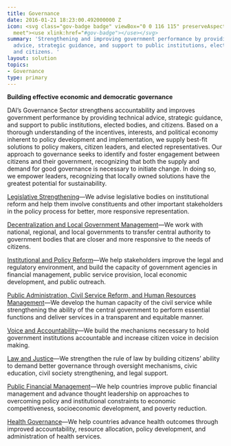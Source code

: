 ```yaml
---
title: Governance
date: 2016-01-21 18:23:00.492000000 Z
icon: <svg class="gov-badge badge" viewBox="0 0 116 115" preserveAspectRatio="xMinYMax
  meet"><use xlink:href="#gov-badge"></use></svg>
summary: 'Strengthening and improving government performance by providing technical
  advice, strategic guidance, and support to public institutions, elected bodies,
  and citizens. '
layout: solution
topics:
- Governance
type: primary
---
```


**Building effective economic and democratic governance**

DAI’s Governance Sector strengthens accountability and improves government performance by providing technical advice, strategic guidance, and support to public institutions, elected bodies, and citizens. Based on a thorough understanding of the incentives, interests, and political economy inherent to policy development and implementation, we supply best-fit solutions to policy makers, citizen leaders, and elected representatives. Our approach to governance seeks to identify and foster engagement between citizens and their government, recognizing that both the supply and demand for good governance is necessary to initiate change. In doing so, we empower leaders, recognizing that locally owned solutions have the greatest potential for sustainability.

[Legislative Strengthening](/our-work/solutions/legislative-strengthening/)—We advise legislative bodies on institutional reform and help them involve constituents and other important stakeholders in the policy process for better, more responsive representation.

[Decentralization and Local Government Management](/our-work/solutions/decentralization-and-local-government/)—We work with national, regional, and local governments to transfer central authority to government bodies that are closer and more responsive to the needs of citizens.

[Institutional and Policy Reform](/our-work/solutions/institional-and-policy-reform/)—We help stakeholders improve the legal and regulatory environment, and build the capacity of government agencies in financial management, public service provision, local economic development, and public outreach.

[Public Administration, Civil Service Reform, and Human Resources Management](/our-work/solutions/public-administration-civil-service-reform-and-human-resources/)—We develop the human capacity of the civil service while strengthening the ability of the central government to perform essential functions and deliver services in a transparent and equitable manner.

[Voice and Accountability](/our-work/solutions/voice-and-accountability/)—We build the mechanisms necessary to hold government institutions accountable and increase citizen voice in decision making.

[Law and Justice](/our-work/solutions/law-and-justice/)—We strengthen the rule of law by building citizens’ ability to demand better governance through oversight mechanisms, civic education, civil society strengthening, and legal support.

[Public Financial Management](/our-work/solutions/public-financial-management/)—We help countries improve public financial management and advance thought leadership on approaches to overcoming policy and institutional constraints to economic competitiveness, socioeconomic development, and poverty reduction.

[Health Governance](/our-work/solutions/health-governance/)—We help countries advance health outcomes through improved accountability, resource allocation, policy development, and administration of health services.
